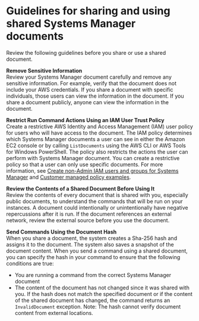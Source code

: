 # Guidelines for sharing and using shared Systems Manager documents<a name="ssm-before-you-share"></a>

Review the following guidelines before you share or use a shared document\. 

**Remove Sensitive Information**  
Review your Systems Manager document carefully and remove any sensitive information\. For example, verify that the document does not include your AWS credentials\. If you share a document with specific individuals, those users can view the information in the document\. If you share a document publicly, anyone can view the information in the document\.

**Restrict Run Command Actions Using an IAM User Trust Policy**  
Create a restrictive AWS Identity and Access Management \(IAM\) user policy for users who will have access to the document\. The IAM policy determines which Systems Manager documents a user can see in either the Amazon EC2 console or by calling `ListDocuments` using the AWS CLI or AWS Tools for Windows PowerShell\. The policy also restricts the actions the user can perform with Systems Manager document\. You can create a restrictive policy so that a user can only use specific documents\. For more information, see [ Create non\-Admin IAM users and groups for Systems Manager](setup-create-iam-user.md) and [Customer managed policy examples](security_iam_id-based-policy-examples.md#customer-managed-policies)\.

**Review the Contents of a Shared Document Before Using It**  
Review the contents of every document that is shared with you, especially public documents, to understand the commands that will be run on your instances\. A document could intentionally or unintentionally have negative repercussions after it is run\. If the document references an external network, review the external source before you use the document\. 

**Send Commands Using the Document Hash**  
When you share a document, the system creates a Sha\-256 hash and assigns it to the document\. The system also saves a snapshot of the document content\. When you send a command using a shared document, you can specify the hash in your command to ensure that the following conditions are true:  
+ You are running a command from the correct Systems Manager document
+ The content of the document has not changed since it was shared with you\.
If the hash does not match the specified document or if the content of the shared document has changed, the command returns an `InvalidDocument` exception\. Note: The hash cannot verify document content from external locations\.